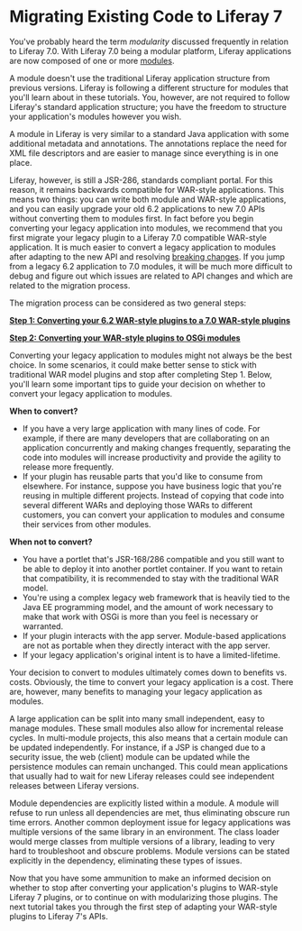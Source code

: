 # Migrating Existing Code to Liferay 7 [](id=migrating-existing-code-to-liferay-7)

You've probably heard the term *modularity* discussed frequently in relation to
Liferay 7.0. With Liferay 7.0 being a modular platform, Liferay applications are
now composed of one or more
[modules](https://dev.liferay.com/participate/liferaypedia/-/wiki/Main/Module).

A module doesn't use the traditional Liferay application structure from previous
versions. Liferay is following a different structure for modules that you'll
learn about in these tutorials. You, however, are not required to follow
Liferay's standard application structure; you have the freedom to structure your
application's modules however you wish.

A module in Liferay is very similar to a standard Java application with some
additional metadata and annotations. The annotations replace the need for XML
file descriptors and are easier to manage since everything is in one place.  

Liferay, however, is still a JSR-286, standards compliant portal. For this reason, it
remains backwards compatible for WAR-style applications. This means two things:
you can write both module and WAR-style applications, and you can easily upgrade
your old 6.2 applications to new 7.0 APIs without converting them to modules
first. In fact before you begin converting your legacy application into modules, we recommend
that you first migrate your legacy plugin to a Liferay 7.0 compatible WAR-style
application. It is much easier to convert a legacy application to modules after
adapting to the new API and resolving [breaking changes](https://dev.liferay.com/develop/reference/-/knowledge_base/7-0/what-are-the-breaking-changes-for-liferay-7-0).
If you jump from a legacy 6.2 application to 7.0 modules, it will be much more
difficult to debug and figure out which issues are related to API changes and
which are related to the migration process.

The migration process can be considered as two general steps: 

[**Step 1:  Converting your 6.2 WAR-style plugins to a 7.0 WAR-style plugins**](/develop/tutorials/-/knowledge_base/7-0/adapting-to-liferay-7s-api)

[**Step 2:  Converting your WAR-style plugins to OSGi modules**](/develop/tutorials/-/knowledge_base/7-0/modularizing-legacy-plugins)

Converting your legacy application to modules might not always be the best
choice. In some scenarios, it could make better sense to stick with traditional
WAR model plugins and stop after completing Step 1. Below, you'll learn some
important tips to guide your decision on whether to convert your legacy
application to modules.

**When to convert?**

-   If you have a very large application with many lines of code. For example, if
    there are many developers that are collaborating on an application
    concurrently and making changes frequently, separating the code into modules
    will increase productivity and provide the agility to release more
    frequently.
-   If your plugin has reusable parts that you'd like to consume from elsewhere.
    For instance, suppose you have business logic that you're reusing in
    multiple different projects. Instead of copying that code into several
    different WARs and deploying those WARs to different customers, you can
    convert your application to modules and consume their services from other
    modules.

**When not to convert?**

-   You have a portlet that's JSR-168/286 compatible and you still want to be
    able to deploy it into another portlet container. If you want to retain that
    compatibility, it is recommended to stay with the traditional WAR model.
-   You're using a complex legacy web framework that is heavily tied to the Java
    EE programming model, and the amount of work necessary to make that work
    with OSGi is more than you feel is necessary or warranted.
-   If your plugin interacts with the app server. Module-based applications are
    not as portable when they directly interact with the app server.
- If your legacy application's original intent is to have a limited-lifetime.

Your decision to convert to modules ultimately comes down to benefits vs.
costs. Obviously, the time to convert your legacy application is a cost.
There are, however, many benefits to managing your legacy application as
modules.

A large application can be split into many small independent, easy to manage
modules. These small modules also allow for incremental release cycles. In
multi-module projects, this also means that a certain module can be updated
independently. For instance, if a JSP is changed due to a security issue, the
web (client) module can be updated while the persistence modules can remain
unchanged. This could mean applications that usually had to wait for new
Liferay releases could see independent releases between Liferay versions.

Module dependencies are explicitly listed within a module. A module will refuse
to run unless all dependencies are met, thus eliminating obscure run time
errors. Another common deployment issue for legacy applications was multiple
versions of the same library in an environment. The class loader would merge
classes from multiple versions of a library, leading to very hard to
troubleshoot and obscure problems. Module versions can be stated explicitly in
the dependency, eliminating these types of issues.

Now that you have some ammunition to make an informed decision on whether to
stop after converting your application's plugins to WAR-style Liferay 7 plugins,
or to continue on with modularizing those plugins. The next tutorial takes you
through the first step of adapting your WAR-style plugins to Liferay 7's APIs.
